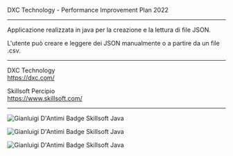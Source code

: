 DXC Technology - Performance Improvement Plan 2022

-----

Applicazione realizzata in java per la creazione e la lettura di file JSON.

L'utente può creare e leggere dei JSON manualmente o a partire da un file .csv.

-----

DXC Technology  
https://dxc.com/

Skillsoft Percipio  
https://www.skillsoft.com/

-----

![Gianluigi D'Antimi Badge Skillsoft Java](https://github.com/glg-23/DXC-PIP_java-json/blob/main/documenti/Skillsoft%20Java%20Novice%20-%20Gianluigi%20D'Antimi.jpg)

![Gianluigi D'Antimi Badge Skillsoft Java](https://github.com/glg-23/DXC-PIP_java-json/blob/main/documenti/Skillsoft%20Java%20Novice%20courses%20badge%20-%20Gianluigi%20D'Antimi.jpg)


![Gianluigi D'Antimi Badge Skillsoft Java](https://github.com/glg-23/DXC-PIP_java-json/blob/main/documenti/Gianluigi%20D'Antimi%20Badge%20Skillsoft%20Java.jpg)
